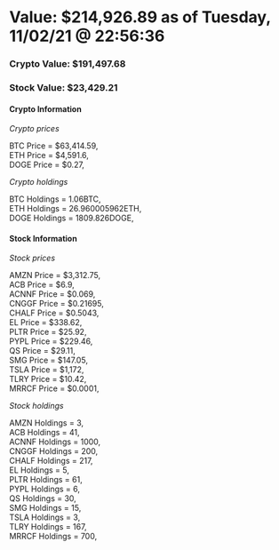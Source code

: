# Value: $214,926.89 as of Tuesday, 11/02/21 @ 22:56:36 

### Crypto Value: $191,497.68

### Stock Value: $23,429.21

#### Crypto Information 
*Crypto prices* 

BTC Price = $63,414.59,  
ETH Price = $4,591.6,  
DOGE Price = $0.27,  


*Crypto holdings* 

BTC Holdings = 1.06BTC,  
ETH Holdings = 26.960005962ETH,  
DOGE Holdings = 1809.826DOGE,  


#### Stock Information 

*Stock prices* 

AMZN Price = $3,312.75,  
ACB Price = $6.9,  
ACNNF Price = $0.069,  
CNGGF Price = $0.21695,  
CHALF Price = $0.5043,  
EL Price = $338.62,  
PLTR Price = $25.92,  
PYPL Price = $229.46,  
QS Price = $29.11,  
SMG Price = $147.05,  
TSLA Price = $1,172,  
TLRY Price = $10.42,  
MRRCF Price = $0.0001,  


*Stock holdings* 

AMZN Holdings = 3,  
ACB Holdings = 41,  
ACNNF Holdings = 1000,  
CNGGF Holdings = 200,  
CHALF Holdings = 217,  
EL Holdings = 5,  
PLTR Holdings = 61,  
PYPL Holdings = 6,  
QS Holdings = 30,  
SMG Holdings = 15,  
TSLA Holdings = 3,  
TLRY Holdings = 167,  
MRRCF Holdings = 700,  



